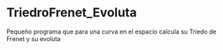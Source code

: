 # TriedroFrenet_Evoluta
Pequeño programa que para una curva en el espacio calcula su Triedo de Frenet y su evoluta
